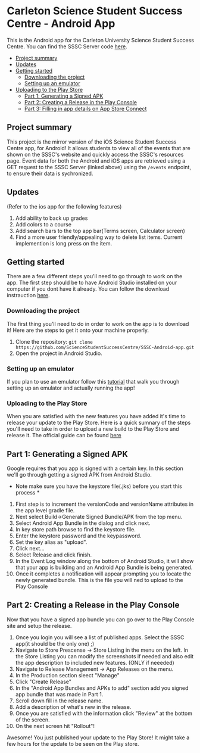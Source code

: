 # <!-- omit in toc --> Carleton Science Student Success Centre - Android App

This is the Android app for the Carleton University Science Student Success Centre. You can find the SSSC Server code [here](https://github.com/ScienceStudentSuccessCentre/SSSC-Server).

- [Project summary](#project-summary)
- [Updates](#updates)
- [Getting started](#getting-started)
  - [Downloading the project](#downloading-the-project)
  - [Setting up an emulator](#setting-up-an-emulator)
- [Uploading to the Play Store](#uploading-to-the-play-store)
  - [Part 1: Generating a Signed APK](#generating-a-signed-apk)
  - [Part 2: Creating a Release in the Play Console](#part-2-creating-a-release-in-the-play-console)
  - [Part 3: Filling in app details on App Store Connect](#part-3-filling-in-app-details-on-app-store-connect)

## Project summary

This project is the mirror version of the iOS Science Student Success Centre app, for Android! It allows students to view all of the events that are shown on the SSSC's website and quickly access the SSSC's resources page. 
Event data for both the Android and iOS apps are retrieved using a GET request to the SSSC Server (linked above) using the `/events` endpoint, to ensure their data is sychronized. 

## Updates

(Refer to the ios app for the following features)
1. Add ability to back up grades
2. Add colors to a course
3. Add search bars to the top app bar(Terms screen, Calculator screen)
4. Find a more user friendly/appealing way to delete list items. Current implemention is long press on the item.

## Getting started

There are a few different steps you'll need to go through to work on the app. The first step should be to have Android Studio installed on your computer if you dont have it already. You can follow the download instrauction [here](https://developer.android.com/studio/install).

### Downloading the project

The first thing you'll need to do in order to work on the app is to download it! Here are the steps to get it onto your machine properly.

1. Clone the repository: `git clone https://github.com/ScienceStudentSuccessCentre/SSSC-Android-app.git`
2. Open the project in Android Studio.

### Setting up an emulator
If you plan to use an emulator follow this [tutorial](https://developer.android.com/studio/run/emulator) that walk you through setting up an emulator and actually running the app!

### Uploading to the Play Store

When you are satisfied with the new features you have added it's time to release your update to the Play Store. Here is a quick sumnary of the steps you'll need to take in order to upload a new build to the Play Store and release it. The official guide can be found [here](https://developer.android.com/studio/publish)

## Part 1: Generating a Signed APK

Google requires that you app is signed with a certain key. In this section we'll go through getting a signed APK from Android Studio.

* Note make sure you have the keystore file(.jks) before you start this process *

1. First step is to increment the versionCode and versionName attributes in the app level gradle file.
2. Next select Build->Generate Signed Bundle/APK from the top menu.
3. Select Android App Bundle in the dialog and click next.
4. In key store path browse to find the keystore file.
5. Enter the keystore password and the keypassword.
6. Set the key alias as "upload".
7. Click next...
8. Select Release and click finish.
9. In the Event Log window along the bottom of Android Studio, it will show that your app is building and an Android App Bundle is being generated.
10. Once it completes a notification will appear prompting you to locate the newly generated bundle. This is the file you will ned to upload to the Play Console

## Part 2: Creating a Release in the Play Console

Now that you have a signed app bundle you can go over to the Play Console site and setup the release.

1. Once you login you will see a list of published apps. Select the SSSC app(it should be the only one) ;)
2. Navigate to Store Prescense -> Store Listing in the menu on the left. In the Store Listing you can modify the screenshots if needed and also edit the app description to included new features. (ONLY if neeeded)
3. Navigate to Release Management -> App Releases on the menu.
4. In the Production section sleect "Manage"
5. Click "Create Release"
6. In the "Android App Bundles and APKs to add" section add you signed app bundle that was made in Part 1.
7. Scroll down fill in the release name.
8. Add a description of what's new in the release. 
9. Once you are satisfied with the information click "Review" at the bottom of the screen.
10. On the next screen hit "Rollout"!

Awesome! You just published your update to the Play Store! It might take a few hours for the update to be seen on the Play store.

